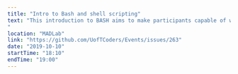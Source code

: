 ```yaml
---
title: "Intro to Bash and shell scripting"
text: "This introduction to BASH aims to make participants capable of working from the command line in Unix environments. The focus of this lesson will be to learn common file system tasks and to use built-in tools to make your work more efficient (and fun!). This is a beginner level workshop, so no previous knowledge is required. A few intermediate level concept will be introduced, but we will not go into scripting in BASH.
"
location: "MADLab"
link: "https://github.com/UofTCoders/Events/issues/263"
date: "2019-10-10"
startTime: "18:10"
endTime: "19:00"
---
```

